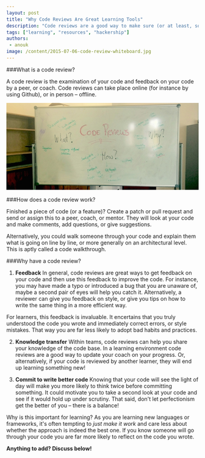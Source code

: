 ```yaml
---
layout: post
title: "Why Code Reviews Are Great Learning Tools"
description: "Code reviews are a good way to make sure (or at least, somewhat more sure) that crappy or buggy code does not make its way to production. But, code reviews are also a terrific way to consolidate your learning. Here's why!"
tags: ["learning", "resources", "hackership"]
authors:
 - anouk
image: /content/2015-07-06-code-review-whiteboard.jpg
---
```


###What is a code review?

A code review is the examination of your code and feedback on your code by a peer, or coach. Code reviews can take place online (for instance by using Github), or in person – offline.

![code reviews are awesome](/content/2015-07-06-code-review-whiteboard.jpg)

###How does a code review work?

Finished a piece of code (or a feature)? Create a patch or pull request and send or assign this to a peer, coach, or mentor. They will look at your code and make comments, add questions, or give suggestions.

Alternatively, you could walk someone through your code and explain them what is going on line by line, or more generally on an architectural level. This is aptly called a code walkthrough.

###Why have a code review?

 1. **Feedback**
In general, code reviews are great ways to get feedback on your code and then use this feedback to improve the code. For instance, you may have made a typo or introduced a bug that you are unaware of, maybe a second pair of eyes will help you catch it. Alternatively, a reviewer can give you feedback on style, or give you tips on how to write the same thing in a more efficient way.

For learners, this feedback is invaluable. It encertains that you truly understood the code you wrote and immediately correct errors, or style mistakes. That way you are far less likely to adopt bad habits and practices.

 2. **Knowledge transfer**
Within teams, code reviews can help you share your knowledge of the code base. In a learning environment code reviews are a good way to update your coach on your progress. Or, alternatively, if your code is reviewed by another learner, they will end up learning something new!

 3. **Commit to write better code**
Knowing that your code will see the light of day will make you more likely to think twice before committing something. It could motivate you to take a second look at your code and see if it would hold up under scrutiny. That said, don't let perfectionism get the better of you – there is a balance!

Why is this important for learning? As you are learning new languages or frameworks, it's often tempting to _just make it work_ and care less about whether the approach is indeed the best one. If you know someone will go through your code you are far more likely to reflect on the code you wrote.

**Anything to add? Discuss below!**

